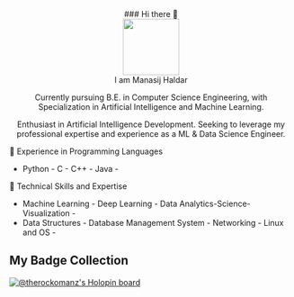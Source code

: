 <div id="header" align="center">
### Hi there 👋
 <br>
<img src="https://drive.google.com/file/d/1Xe-VQWhOZnIokHoXHncL-3Y3-yUrieyK/view?usp=share_link" width="100"/>

<br>
I am Manasij Haldar

Currently pursuing B.E. in Computer Science Engineering, 
with Specialization in Artificial Intelligence and Machine Learning. 

Enthusiast in Artificial Intelligence Development. 
Seeking to leverage my professional expertise and experience as a ML & Data Science Engineer.

</div>

🔭 Experience in Programming Languages 
- Python - C - C++ - Java -

🌱 Technical Skills and Expertise 
- Machine Learning - Deep Learning - Data Analytics-Science-Visualization - 
- Data Structures - Database Management System - Networking - Linux and OS - 
 

## My Badge Collection
[![@therockomanz's Holopin board](https://holopin.me/therockomanz)](https://holopin.io/@therockomanz)
